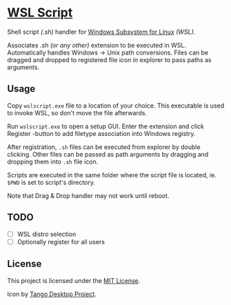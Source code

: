# [WSL Script](https://sop.github.io/wslscript/)

Shell script _(.sh)_ handler for
[Windows Subsystem for Linux](https://docs.microsoft.com/en-us/windows/wsl/about) _(WSL)_.

Associates .sh _(or any other)_ extension to be executed in WSL.
Automatically handles Windows → Unix path conversions.
Files can be dragged and dropped to registered file icon in explorer
to pass paths as arguments.

## Usage

Copy `wslscript.exe` file to a location of your choice.
This executable is used to invoke WSL, so don't move the file afterwards.

Run `wslscript.exe` to open a setup GUI.
Enter the extension and click Register -button to add filetype association
into Windows registry.

After registration, `.sh` files can be executed from explorer by double clicking.
Other files can be passed as path arguments by dragging and dropping them into
`.sh` file icon.

Scripts are executed in the same folder where the script file is located,
ie. `$PWD` is set to script's directory.

Note that Drag & Drop handler may not work until reboot.

## TODO

- [ ] WSL distro selection
- [ ] Optionally register for all users

## License

This project is licensed under the
[MIT License](https://github.com/sop/wslscript/blob/master/LICENSE).

Icon by [Tango Desktop Project](http://tango.freedesktop.org/Tango_Desktop_Project).
